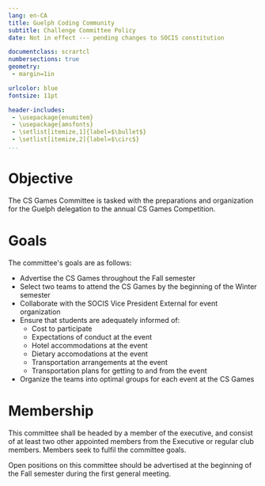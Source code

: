 ```yaml
---
lang: en-CA
title: Guelph Coding Community
subtitle: Challenge Committee Policy
date: Not in effect --- pending changes to SOCIS constitution

documentclass: scrartcl
numbersections: true
geometry:
 - margin=1in

urlcolor: blue
fontsize: 11pt

header-includes:
 - \usepackage{enumitem}
 - \usepackage{amsfonts}
 - \setlist[itemize,1]{label=$\bullet$}
 - \setlist[itemize,2]{label=$\circ$}
...
```


# Objective

The CS Games Committee is tasked with the preparations and organization for the Guelph delegation to the annual CS Games Competition.

# Goals

The committee's goals are as follows:

 - Advertise the CS Games throughout the Fall semester
 - Select two teams to attend the CS Games by the beginning of the Winter semester
 - Collaborate with the SOCIS Vice President External for event organization
 - Ensure that students are adequately informed of:
   + Cost to participate
   + Expectations of conduct at the event
   + Hotel accommodations at the event
   + Dietary accomodations at the event
   + Transportation arrangements at the event
   + Transportation plans for getting to and from the event
 - Organize the teams into optimal groups for each event at the CS Games

# Membership

This committee shall be headed by a member of the executive, and consist of at least two other appointed members from the Executive or regular club members.
Members seek to fulfil the committee goals.

Open positions on this committee should be advertised at the beginning of the Fall semester during the first general meeting.
